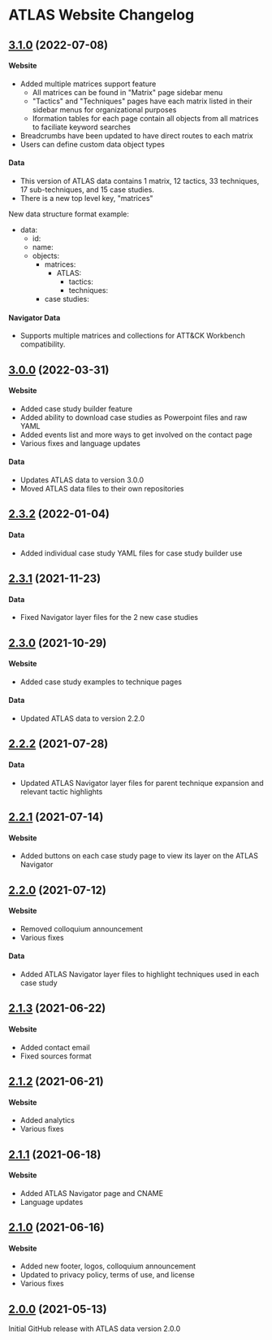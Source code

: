 # ATLAS Website Changelog

## [3.1.0]() (2022-07-08)

#### Website
- Added multiple matrices support feature
    - All matrices can be found in "Matrix" page sidebar menu
    - "Tactics" and "Techniques" pages have each matrix listed in their sidebar menus for organizational purposes
    - Iformation tables for each page contain all objects from all matrices to faciliate keyword searches
- Breadcrumbs have been updated to have direct routes to each matrix
- Users can define custom data object types

#### Data
- This version of ATLAS data contains 1 matrix, 12 tactics, 33 techniques, 17 sub-techniques, and 15 case studies.
- There is a new top level key, "matrices"

New data structure format example:
* data:
  * id:
  * name:
  * objects:
    * matrices:
      * ATLAS:
        * tactics:
        * techniques:
    * case studies:

#### Navigator Data
- Supports multiple matrices and collections for ATT&CK Workbench compatibility.

## [3.0.0]() (2022-03-31)

#### Website
- Added case study builder feature
- Added ability to download case studies as Powerpoint files and raw YAML
- Added events list and more ways to get involved on the contact page
- Various fixes and language updates

#### Data
- Updates ATLAS data to version 3.0.0
- Moved ATLAS data files to their own repositories

## [2.3.2]() (2022-01-04)

#### Data
- Added individual case study YAML files for case study builder use

## [2.3.1]() (2021-11-23)

#### Data
- Fixed Navigator layer files for the 2 new case studies

## [2.3.0]() (2021-10-29)

#### Website
- Added case study examples to technique pages

#### Data
- Updated ATLAS data to version 2.2.0

## [2.2.2]() (2021-07-28)

#### Data
- Updated ATLAS Navigator layer files for parent technique expansion and relevant tactic highlights

## [2.2.1]() (2021-07-14)

#### Website
- Added buttons on each case study page to view its layer on the ATLAS Navigator

## [2.2.0]() (2021-07-12)

#### Website
- Removed colloquium announcement
- Various fixes

#### Data
- Added ATLAS Navigator layer files to highlight techniques used in each case study

## [2.1.3]() (2021-06-22)

#### Website
- Added contact email
- Fixed sources format

## [2.1.2]() (2021-06-21)

#### Website
- Added analytics
- Various fixes

## [2.1.1]() (2021-06-18)

#### Website
- Added ATLAS Navigator page and CNAME
- Language updates

## [2.1.0]() (2021-06-16)

#### Website
- Added new footer, logos, colloquium announcement
- Updated to privacy policy, terms of use, and license
- Various fixes

## [2.0.0]() (2021-05-13)

Initial GitHub release with ATLAS data version 2.0.0
